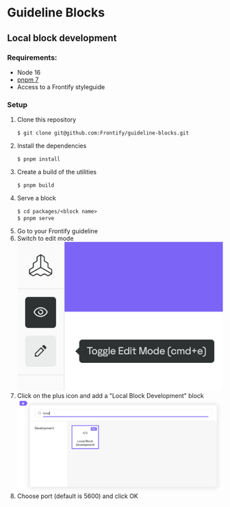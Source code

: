 # Guideline Blocks

## Local block development

### Requirements:

-   Node 16
-   [pnpm 7](https://pnpm.io/installation)
-   Access to a Frontify styleguide

### Setup

1. Clone this repository
    ```
    $ git clone git@github.com:Frontify/guideline-blocks.git
    ```
2. Install the dependencies
    ```
    $ pnpm install
    ```
3. Create a build of the utilities
    ```
    $ pnpm build
    ```
4. Serve a block
    ```
    $ cd packages/<block name>
    $ pnpm serve
    ```
5. Go to your Frontify guideline
6. Switch to edit mode
   ![Styleguide Edit mode](./docs/styleguide-edit-mode.png)
7. Click on the plus icon and add a "Local Block Development" block
   ![Local block development](./docs/local-block-development.png)
8. Choose port (default is 5600) and click OK
